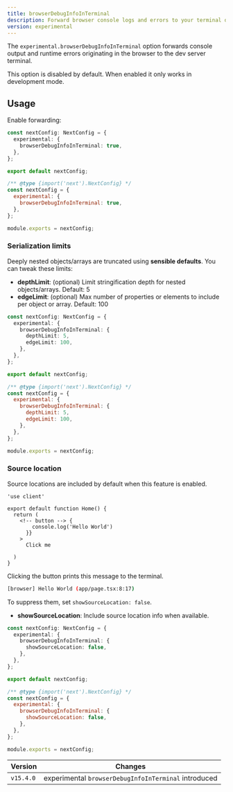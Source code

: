```yaml
---
title: browserDebugInfoInTerminal
description: Forward browser console logs and errors to your terminal during development.
version: experimental
---
```


The `experimental.browserDebugInfoInTerminal` option forwards console output and runtime errors originating in the browser to the dev server terminal.

This option is disabled by default. When enabled it only works in development mode.

## Usage

Enable forwarding:

```ts filename="next.config.ts" switcher
const nextConfig: NextConfig = {
  experimental: {
    browserDebugInfoInTerminal: true,
  },
};

export default nextConfig;
```

```js filename="next.config.js" switcher
/** @type {import('next').NextConfig} */
const nextConfig = {
  experimental: {
    browserDebugInfoInTerminal: true,
  },
};

module.exports = nextConfig;
```

### Serialization limits

Deeply nested objects/arrays are truncated using **sensible defaults**. You can tweak these limits:

- **depthLimit**: (optional) Limit stringification depth for nested objects/arrays. Default: 5
- **edgeLimit**: (optional) Max number of properties or elements to include per object or array. Default: 100

```ts filename="next.config.ts" switcher
const nextConfig: NextConfig = {
  experimental: {
    browserDebugInfoInTerminal: {
      depthLimit: 5,
      edgeLimit: 100,
    },
  },
};

export default nextConfig;
```

```js filename="next.config.js" switcher
/** @type {import('next').NextConfig} */
const nextConfig = {
  experimental: {
    browserDebugInfoInTerminal: {
      depthLimit: 5,
      edgeLimit: 100,
    },
  },
};

module.exports = nextConfig;
```

### Source location

Source locations are included by default when this feature is enabled.

```tsx filename="app/page.tsx" highlight={8}
'use client'

export default function Home() {
  return (
    <!-- button --> {
        console.log('Hello World')
      }}
    >
      Click me

  )
}
```

Clicking the button prints this message to the terminal.

```bash filename="Terminal"
[browser] Hello World (app/page.tsx:8:17)
```

To suppress them, set `showSourceLocation: false`.

- **showSourceLocation**: Include source location info when available.

```ts filename="next.config.ts" switcher
const nextConfig: NextConfig = {
  experimental: {
    browserDebugInfoInTerminal: {
      showSourceLocation: false,
    },
  },
};

export default nextConfig;
```

```js filename="next.config.js" switcher
/** @type {import('next').NextConfig} */
const nextConfig = {
  experimental: {
    browserDebugInfoInTerminal: {
      showSourceLocation: false,
    },
  },
};

module.exports = nextConfig;
```

| Version   | Changes                                              |
| --------- | ---------------------------------------------------- |
| `v15.4.0` | experimental `browserDebugInfoInTerminal` introduced |
